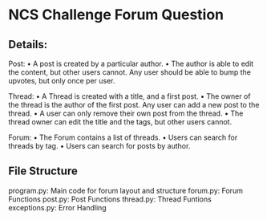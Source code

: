 # NCS Challenge Forum Question
## Details:
Post:
• A post is created by a particular author.
• The author is able to edit the content, but other users cannot. Any user should be able to bump the upvotes, but only once per user.

Thread:
• A Thread is created with a title, and a first post.
• The owner of the thread is the author of the first post. Any user can add a new post to the thread.
• A user can only remove their own post from the thread. • The thread owner can edit the title and the tags, but other users cannot.

Forum:
• The Forum contains a list of threads. 
• Users can search for threads by tag. 
• Users can search for posts by author.

## File Structure
program.py: Main code for forum layout and structure
forum.py: Forum Functions
post.py: Post Functions
thread.py: Thread Funtions
exceptions.py: Error Handling